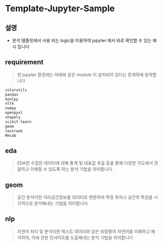 # Template-Jupyter-Sample

## 설명
- 분석 템플릿에서 사용 되는 logic을 이용하여 jupyter 에서 바로 확인할 수 있는 예시 입니다  

## requirement
> 현 jupyter 환경에는 아래와 같은 module 이 설치되어 있다는 존재하에 동작합니다
```python
colorutils
pandas
konlpy
nltk
numpy
openpyxl
shapely
scikit-learn
geom
textrank
Mecab
```

## eda

> EDA란 수집된 데이터에 대해 통계 및 대표값 추출 등을 통해 다양한 각도에서 관찰하고 이해할 수 있도록 하는 분석 기법을 의미합니다.

## geom

> 공간 분석이란 지리공간정보를 데이터로 변환하여 특정 위치나 공간의 특징을 시각적으로 분석해내는 기법을 의미합니다.

## nlp

> 자연어 처리 및 분석이란 텍스트 데이터와 같은 비정형의 자연어를 이해하고 해석하여, 이에 관한 인사이트를 도출해내는 분석 기법을 의미합니다 